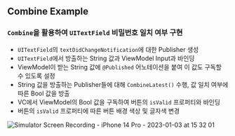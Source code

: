 ## Combine Example

### `Combine`을 활용하여 `UITextField` 비밀번호 일치 여부 구현

- `UITextField`의 `textDidChangeNotification`에 대한 Publisher 생성
- `UITextField`에서 방출하는 String 값과 ViewModel Input과 바인딩
- ViewModel이 받는 String 값에 `@Published` 어노테이션을 붙여 이 값도 구독할 수 있도록 설정
- String 값을 방출하는 Publisher들에 대해 `CombineLatest()` 수행, 값 일치 여부에 따른 Bool 값을 방출
- VC에서 ViewModel의 Bool 값을 구독하여 버튼의 `isValid` 프로퍼티와 바인딩
- 버튼의 `isValid` 프로퍼티에 따른 버튼 배경 색상 및 글자색 변경

![Simulator Screen Recording - iPhone 14 Pro - 2023-01-03 at 15 32 01](https://user-images.githubusercontent.com/77015330/210311176-f10289f0-466a-42e3-b11f-ea22ca49e07e.gif)
